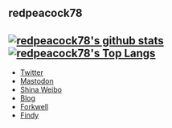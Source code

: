 <link href="https://use.fontawesome.com/releases/v5.13.1/css/all.css" rel="stylesheet">

## <i class="fas fa-feather-alt"></i> redpeacock78
[![redpeacock78's github stats](https://github-readme-stats.vercel.app/api?username=redpeacock78&count_private=true&show_icons=true&hide=issues)](https://github.com/anuraghazra/github-readme-stats)
[![redpeacock78's Top Langs](https://github-readme-stats.vercel.app/api/top-langs/?username=redpeacock78&hide=html&layout=compact)](https://github.com/anuraghazra/github-readme-stats)
---
- [<i class="fab fa-twitter"></i> Twitter](https://twitter.com/kazuki_199778)
- [<i class="fab fa-mastodon"></i> Mastodon](https://mstdn.jp/@redpeacock78)
- [<i class="fab fa-weibo"></i> Shina Weibo](https://weibo.com/u/5511883870)
- [<i class="fas fa-blog"></i> Blog](https://redpeacock78.github.io)
- [<i class="fas fa-link"></i> Forkwell](https://portfolio.forkwell.com/@redpeacock78)
- [<i class="fas fa-link"></i> Findy](https://findy-code.io/share_profiles/MtDP20ib6UJ7S)
